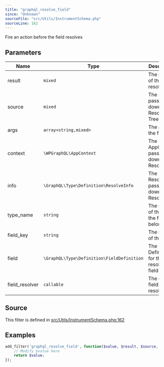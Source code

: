 ```yaml
---
title: "graphql_resolve_field"
since: "Unknown"
sourceFile: "src/Utils/InstrumentSchema.php"
sourceLine: 162
---
```



Fire an action before the field resolves

## Parameters

| Name | Type | Description |
|------|------|-------------|
| result | `mixed` | The result of the field resolution |
| source | `mixed` | The source passed down the Resolve Tree |
| args | `array<string,mixed>` | The args for the field |
| context | `\WPGraphQL\AppContext` | The AppContext passed down the ResolveTree |
| info | `\GraphQL\Type\Definition\ResolveInfo` | The ResolveInfo passed down the ResolveTree |
| type_name | `string` | The name of the type the fields belong to |
| field_key | `string` | The name of the field |
| field | `\GraphQL\Type\Definition\FieldDefinition` | The Field Definition for the resolving field |
| field_resolver | `callable` | The default field resolver |




## Source

This filter is defined in [src/Utils/InstrumentSchema.php:162](https://github.com/wp-graphql/wp-graphql/blob/develop/src/Utils/InstrumentSchema.php#L162)


## Examples

```php
add_filter('graphql_resolve_field', function($value, $result, $source, $args, $context, $info, $type_name, $field_key, $field, $field_resolver) {
    // Modify $value here
    return $value;
});
```